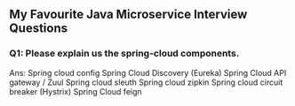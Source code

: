 ## My Favourite Java Microservice Interview Questions

### Q1: Please explain us the spring-cloud components.
Ans:
Spring cloud config
Spring Cloud Discovery (Eureka)
Spring Cloud API gateway / Zuul
Spring cloud sleuth
Spring cloud zipkin
Spring cloud circuit breaker (Hystrix)
Spring Cloud feign
